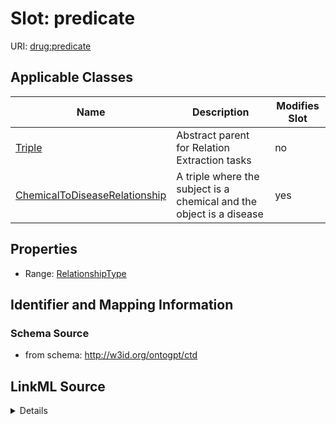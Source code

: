 

# Slot: predicate

URI: [drug:predicate](http://w3id.org/ontogpt/drug/predicate)



<!-- no inheritance hierarchy -->





## Applicable Classes

| Name | Description | Modifies Slot |
| --- | --- | --- |
| [Triple](Triple.md) | Abstract parent for Relation Extraction tasks |  no  |
| [ChemicalToDiseaseRelationship](ChemicalToDiseaseRelationship.md) | A triple where the subject is a chemical and the object is a disease |  yes  |







## Properties

* Range: [RelationshipType](RelationshipType.md)





## Identifier and Mapping Information







### Schema Source


* from schema: http://w3id.org/ontogpt/ctd




## LinkML Source

<details>
```yaml
name: predicate
from_schema: http://w3id.org/ontogpt/ctd
rank: 1000
alias: predicate
owner: Triple
domain_of:
- Triple
range: RelationshipType

```
</details>
